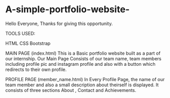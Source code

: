 # A-simple-portfolio-website-
Hello Everyone, Thanks for giving this opportunity.

TOOLS USED:

HTML
CSS
Bootstrap

MAIN PAGE  (index.html)
This is a Basic portfolio website built as a part of our internship.
Our Main Page Consists of our team name, team members including profile pic and instagram profile and also with a button which redirects to their own profile.

PROFILE PAGE  (member_name.html)
In Every Profile Page, the name of our team member and also a small description about theirself is displayed. It consists of three sections About , Contact and Achievements.
